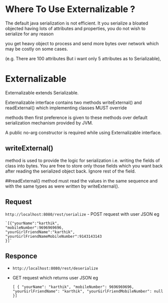 # Where To Use Externalizable ?

The default java serialization is not efficient. It you serialize a bloated objected having lots of attributes and properties, you do not wish to serialize for any reason 

 you get heavy object to process and send more bytes over network which may be costly on some cases.
 
 (e.g. There are  100 attributes But i want only 5 attributes as to Serializable),


# Externalizable

Externalizable extends Serializable. 

Externalizable interface contains two methods writeExternal() and readExternal() which implementing classes MUST override

methods then first preference is given to these methods over default serialization mechanism provided by JVM.

A public no-arg constructor is required while using Externalizable interface.

## writeExternal()
method is used to provide the logic for serialization
							 i.e. writing the fields of class into bytes. You are free to store only those fields which you want back after reading the serialized object back. Ignore rest of the field.

##readExternal()
method must read the values in the same sequence and with the same types as were written by writeExternal().

## Request
`http://localhost:8080/rest/serialize` - 
POST request with user JSON eg 


	`[{"yourName":"karthik",
	"mobileNumber":9696969696,
	"yourGirlFriendName":"karthik",
	"yourGirlFriendNameMobileNumber":9143143143
	}]`


## Responce
- `http://localhost:8080/rest/deserialize` 

- GET request which returns user JSON eg 

	`[ {
        "yourName": "karthik",
        "mobileNumber": 9696969696,
        "yourGirlFriendName": "karthik",
        "yourGirlFriendMobileNumber": null
    }]`

